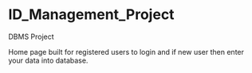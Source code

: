 # ID_Management_Project
DBMS Project

Home page built for registered users to login and if new user then enter your data into database.
